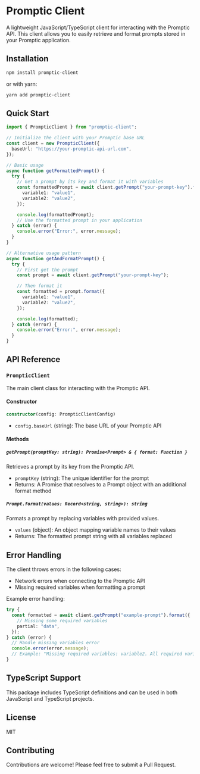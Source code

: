 # Promptic Client

A lightweight JavaScript/TypeScript client for interacting with the Promptic API. This client allows you to easily retrieve and format prompts stored in your Promptic application.

## Installation

```bash
npm install promptic-client
```

or with yarn:

```bash
yarn add promptic-client
```

## Quick Start

```typescript
import { PrompticClient } from "promptic-client";

// Initialize the client with your Promptic base URL
const client = new PrompticClient({
  baseUrl: "https://your-promptic-api-url.com",
});

// Basic usage
async function getFormattedPrompt() {
  try {
    // Get a prompt by its key and format it with variables
    const formattedPrompt = await client.getPrompt("your-prompt-key").format({
      variable1: "value1",
      variable2: "value2",
    });

    console.log(formattedPrompt);
    // Use the formatted prompt in your application
  } catch (error) {
    console.error("Error:", error.message);
  }
}

// Alternative usage pattern
async function getAndFormatPrompt() {
  try {
    // First get the prompt
    const prompt = await client.getPrompt("your-prompt-key");

    // Then format it
    const formatted = prompt.format({
      variable1: "value1",
      variable2: "value2",
    });

    console.log(formatted);
  } catch (error) {
    console.error("Error:", error.message);
  }
}
```

## API Reference

### `PrompticClient`

The main client class for interacting with the Promptic API.

#### Constructor

```typescript
constructor(config: PrompticClientConfig)
```

- `config.baseUrl` (string): The base URL of your Promptic API

#### Methods

##### `getPrompt(promptKey: string): Promise<Prompt> & { format: Function }`

Retrieves a prompt by its key from the Promptic API.

- `promptKey` (string): The unique identifier for the prompt
- Returns: A Promise that resolves to a Prompt object with an additional format method

##### `Prompt.format(values: Record<string, string>): string`

Formats a prompt by replacing variables with provided values.

- `values` (object): An object mapping variable names to their values
- Returns: The formatted prompt string with all variables replaced

## Error Handling

The client throws errors in the following cases:

- Network errors when connecting to the Promptic API
- Missing required variables when formatting a prompt

Example error handling:

```typescript
try {
  const formatted = await client.getPrompt("example-prompt").format({
    // Missing some required variables
    partial: "data",
  });
} catch (error) {
  // Handle missing variables error
  console.error(error.message);
  // Example: "Missing required variables: variable2. All required variables: variable1, variable2"
}
```

## TypeScript Support

This package includes TypeScript definitions and can be used in both JavaScript and TypeScript projects.

## License

MIT

## Contributing

Contributions are welcome! Please feel free to submit a Pull Request.
